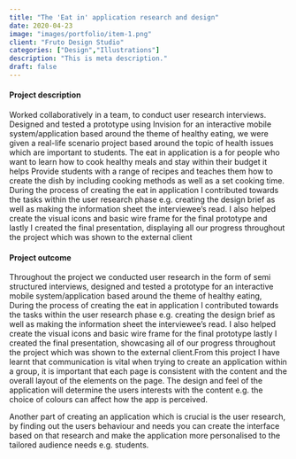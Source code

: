 ```yaml
---
title: "The 'Eat in' application research and design"
date: 2020-04-23
image: "images/portfolio/item-1.png"
client: "Fruto Design Studio"
categories: ["Design","Illustrations"]
description: "This is meta description."
draft: false
---
```


#### Project description

Worked collaboratively in a team, to conduct user research
interviews. Designed and tested a prototype using Invision
for an interactive mobile system/application based around
the theme of healthy eating, we were given a real-life scenario project based around the topic of
health issues which are important to students. The eat in application is a for people who want to learn how to cook healthy meals and stay within their
budget it helps Provide students with a range of recipes and teaches them how to create the dish
by including cooking methods as well as a set cooking time. During the process of creating the eat in
application I contributed towards the tasks within the user research phase e.g. creating the design brief as
well as making the information sheet the interviewee’s read. I also helped create the visual icons and basic
wire frame for the final prototype and lastly I created the final presentation, displaying all our progress
throughout the project which was shown to the external client

#### Project outcome

Throughout the project we conducted user research in the form of semi structured interviews, designed
and tested a prototype for an interactive mobile system/application based around the theme of healthy
eating, During the process of creating the eat in application I contributed towards the tasks within the user
research phase e.g. creating the design brief as well as making the information sheet the interviewee’s
read. I also helped create the visual icons and basic wire frame for the final prototype lastly I created the
final presentation, showcasing all of our progress throughout the project which was shown to the external
client.From this project I have learnt that communication is vital when trying to create an
application within a group, it is important that each page is consistent with the content and the overall
layout of the elements on the page. The design and feel of the application will determine the users interests
with the content e.g. the choice of colours can affect how the app is perceived. 

Another part of creating an application which is crucial is the user research, by finding out the users
behaviour and needs you can create the interface based on that research and make the application more
personalised to the tailored audience needs e.g. students. 
